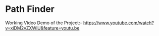 # Path Finder
Working Video Demo of the Project:- https://www.youtube.com/watch?v=xiDM2vZXWiU&feature=youtu.be
